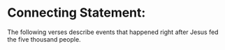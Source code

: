 # Connecting Statement:

The following verses describe events that happened right after Jesus fed the five thousand people.